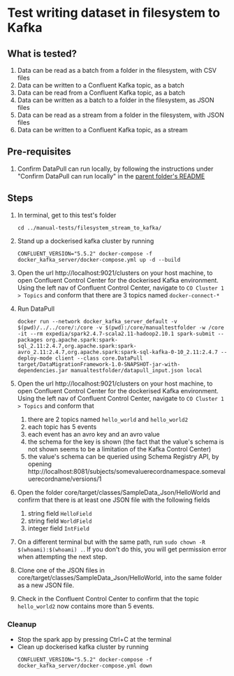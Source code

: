 # Test writing dataset in filesystem to Kafka

## What is tested?
1. Data can be read as a batch from a folder in the filesystem, with CSV files
2. Data can be written to a Confluent Kafka topic, as a batch
3. Data can be read from a Confluent Kafka topic, as a batch
1. Data can be written as a batch to a folder in the filesystem, as JSON files
1. Data can be read as a stream from a folder in the filesystem, with JSON files
2. Data can be written to a Confluent Kafka topic, as a stream

## Pre-requisites

1. Confirm DataPull can run locally, by following the instructions under "Confirm DataPull can run locally" in the [parent folder's README](../README.md)

## Steps

1. In terminal, get to this test's folder
    ```shell
    cd ../manual-tests/filesystem_stream_to_kafka/
    ```
1. Stand up a dockerised kafka cluster by running
    ```shell
    CONFLUENT_VERSION="5.5.2" docker-compose -f docker_kafka_server/docker-compose.yml up -d --build
    ```
1. Open the url http://localhost:9021/clusters on your host machine, to open Confluent Control Center for the dockerised Kafka environment. Using the left nav of Confluent Control Center, navigate to `CO Cluster 1 > Topics` and conform that there are 3 topics named `docker-connect-*`

1. Run DataPull 
    ```shell
    docker run --network docker_kafka_server_default -v $(pwd)/../../core/:/core -v $(pwd):/core/manualtestfolder -w /core -it --rm expedia/spark2.4.7-scala2.11-hadoop2.10.1 spark-submit --packages org.apache.spark:spark-sql_2.11:2.4.7,org.apache.spark:spark-avro_2.11:2.4.7,org.apache.spark:spark-sql-kafka-0-10_2.11:2.4.7 --deploy-mode client --class core.DataPull target/DataMigrationFramework-1.0-SNAPSHOT-jar-with-dependencies.jar manualtestfolder/datapull_input.json local
    ```
1. Open the url http://localhost:9021/clusters on your host machine, to open Confluent Control Center for the dockerised Kafka environment. Using the left nav of Confluent Control Center, navigate to `CO Cluster 1 > Topics` and conform that
   1. there are 2 topics named `hello_world` and `hello_world2`
   1. each topic has 5 events
   1. each event has an avro key and an avro value
   1. the schema for the key is shown (the fact that the value's schema is not shown seems to be a limitation of the Kafka Control Center)
   1. the value's schema can be queried using Schema Registry API, by opening http://localhost:8081/subjects/somevaluerecordnamespace.somevaluerecordname/versions/1   
   
1. Open the folder core/target/classes/SampleData_Json/HelloWorld and confirm that there is at least one JSON file with the following fields
   1. string field `HelloField`
   1. string field `WorldField`
   1. integer field `IntField`
   
1. On a different terminal but with the same path, run `sudo chown -R $(whoami):$(whoami) .`. If you don't do this, you will get permission error when attempting the next step.

1. Clone one of the JSON files in core/target/classes/SampleData_Json/HelloWorld, into the same folder as a new JSON file. 
   
1. Check in the Confluent Control Center to confirm that the topic `hello_world2` now contains more than 5 events. 

### Cleanup
- Stop the spark app by pressing Ctrl+C at the terminal
- Clean up dockerised kafka cluster by running
   ```shell script
   CONFLUENT_VERSION="5.5.2" docker-compose -f docker_kafka_server/docker-compose.yml down
   ```